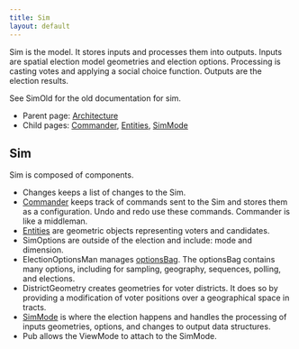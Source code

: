 ```yaml
---
title: Sim
layout: default
---
```


Sim is the model. It stores inputs and processes them into outputs. Inputs are spatial election model geometries and election options. Processing is casting votes and applying a social choice function. Outputs are the election results.

See SimOld for the old documentation for sim.

* Parent page: [Architecture](architecture.md) 
* Child pages: [Commander](commands.md), [Entities](entities.md), [SimMode](simMode.md)

## Sim

Sim is composed of components.

- Changes keeps a list of changes to the Sim.
- [Commander](commands.md) keeps track of commands sent to the Sim and stores them as a configuration. Undo and redo use these commands. Commander is like a middleman.
- [Entities](entities.md) are geometric objects representing voters and candidates.
- SimOptions are outside of the election and include: mode and dimension.
- ElectionOptionsMan manages [optionsBag](optionsBag.md). The optionsBag contains many options, including for sampling, geography, sequences, polling, and elections.
- DistrictGeometry creates geometries for voter districts. It does so by providing a modification of voter positions over a geographical space in tracts.
- [SimMode](simMode.md) is where the election happens and handles the processing of inputs geometries, options, and changes to output data structures.
- Pub allows the ViewMode to attach to the SimMode. 

